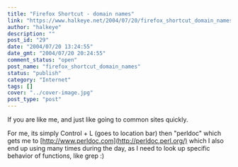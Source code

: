 ```yaml
---
title: "Firefox Shortcut - domain names"
link: "https://www.halkeye.net/2004/07/20/firefox_shortcut_domain_names/"
author: "halkeye"
description: ""
post_id: "29"
date: "2004/07/20 13:24:55"
date_gmt: "2004/07/20 20:24:55"
comment_status: "open"
post_name: "firefox_shortcut_domain_names"
status: "publish"
category: "Internet"
tags: []
cover: "../cover-image.jpg"
post_type: "post"
---
```


If you are like me, and just like going to common sites quickly.

For me, its simply Control + L (goes to location bar) then "perldoc" which gets me to [http://www.perldoc.com](http://perldoc.perl.org/) which I also end up using many times during the day, as I need to look up specific behavior of functions, like grep :)